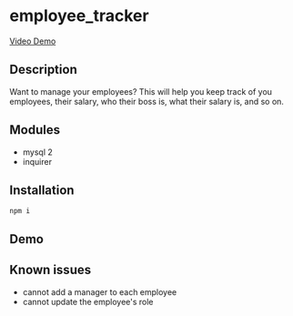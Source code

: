# employee_tracker
[Video Demo](https://drive.google.com/file/d/1K1dHOSDUidn18tuSbm1gHrP3HaWeJCHb/view?usp=sharing)



## Description
Want to manage your employees? This will help you keep track of you employees, their salary, who their boss is, what their salary is, and so on.
## Modules

* mysql 2
* inquirer


## Installation

```
npm i 
```


## Demo






## Known issues

* cannot add a manager to each employee
* cannot update the employee's role
